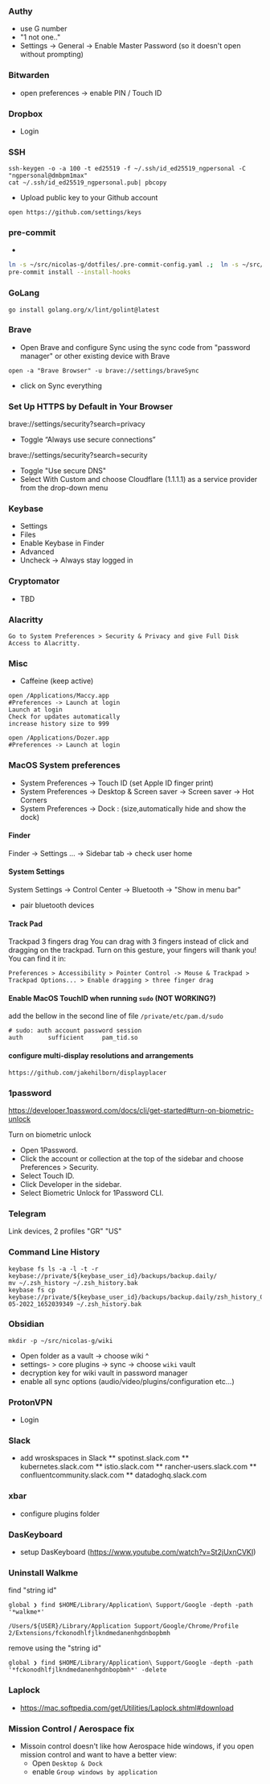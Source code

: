 ### Authy

- use G number
- "1 not one.."
- Settings -> General -> Enable Master Password (so it doesn't open without prompting)

### Bitwarden

- open preferences -> enable PIN / Touch ID

### Dropbox

- Login

### SSH

```
ssh-keygen -o -a 100 -t ed25519 -f ~/.ssh/id_ed25519_ngpersonal -C "ngpersonal@dmbpm1max"
cat ~/.ssh/id_ed25519_ngpersonal.pub| pbcopy
```

- Upload public key to your Github account

```
open https://github.com/settings/keys
```

### pre-commit

-

```bash
ln -s ~/src/nicolas-g/dotfiles/.pre-commit-config.yaml .;  ln -s ~/src/nicolas-g/dotfiles/.prettierrc.yaml .
pre-commit install --install-hooks
```

### GoLang

```
go install golang.org/x/lint/golint@latest
```

### Brave

- Open Brave and configure Sync using the sync code from "password manager"
  or other existing device with Brave

```
open -a "Brave Browser" -u brave://settings/braveSync
```

- click on Sync everything

### Set Up HTTPS by Default in Your Browser

brave://settings/security?search=privacy

- Toggle “Always use secure connections”

brave://settings/security?search=security

- Toggle "Use secure DNS"
- Select With Custom and choose Cloudflare (1.1.1.1) as a service provider from the drop-down menu

### Keybase

- Settings
- Files
- Enable Keybase in Finder
- Advanced
- Uncheck -> Always stay logged in

### Cryptomator

- TBD

### Alacritty

```
Go to System Preferences > Security & Privacy and give Full Disk Access to Alacritty.
```

### Misc

- Caffeine (keep active)

```
open /Applications/Maccy.app
#Preferences -> Launch at login
Launch at login
Check for updates automatically
increase history size to 999
```

```
open /Applications/Dozer.app
#Preferences -> Launch at login
```

### MacOS System preferences

- System Preferences -> Touch ID (set Apple ID finger print)
- System Preferences -> Desktop & Screen saver -> Screen saver -> Hot Corners
- System Preferences -> Dock : (size,automatically hide and show the dock)

#### Finder

Finder -> Settings ... -> Sidebar tab -> check user home

#### System Settings

System Settings -> Control Center -> Bluetooth -> "Show in menu bar"

- pair bluetooth devices

#### Track Pad

Trackpad 3 fingers drag
You can drag with 3 fingers instead of click and dragging on the trackpad. Turn on this gesture, your fingers will thank you!
You can find it in:

```
Preferences > Accessibility > Pointer Control -> Mouse & Trackpad > Trackpad Options... > Enable dragging > three finger drag
```

#### Enable MacOS TouchID when running `sudo` (NOT WORKING?)

add the bellow in the second line of file `/private/etc/pam.d/sudo`

```
# sudo: auth account password session
auth       sufficient     pam_tid.so
```

#### configure multi-display resolutions and arrangements

```
https://github.com/jakehilborn/displayplacer
```

### 1password

https://developer.1password.com/docs/cli/get-started#turn-on-biometric-unlock

Turn on biometric unlock

- Open 1Password.
- Click the account or collection at the top of the sidebar and choose Preferences > Security.
- Select Touch ID.
- Click Developer in the sidebar.
- Select Biometric Unlock for 1Password CLI.

### Telegram

Link devices, 2 profiles
"GR"
"US"

### Command Line History

```
keybase fs ls -a -l -t -r keybase://private/${keybase_user_id}/backups/backup.daily/
mv ~/.zsh_history ~/.zsh_history.bak
keybase fs cp keybase://private/${keybase_user_id}/backups/backup.daily/zsh_history_08-05-2022_1652039349 ~/.zsh_history.bak
```

### Obsidian

```
mkdir -p ~/src/nicolas-g/wiki
```

- Open folder as a vault -> choose wiki ^
- settings- > core plugins -> sync -> choose `wiki` vault
- decryption key for wiki vault in password manager
- enable all sync options (audio/video/plugins/configuration etc...)

### ProtonVPN

- Login

### Slack

- add wroskspaces in Slack
  ** spotinst.slack.com
  ** kubernetes.slack.com
  ** istio.slack.com
  ** rancher-users.slack.com
  ** confluentcommunity.slack.com
  ** datadoghq.slack.com

### xbar

- configure plugins folder

### DasKeyboard

- setup DasKeyboard (https://www.youtube.com/watch?v=St2jUxnCVKI)

### Uninstall Walkme

find "string id"

```
global ❯ find $HOME/Library/Application\ Support/Google -depth -path '*walkme*'

/Users/${USER}/Library/Application Support/Google/Chrome/Profile 2/Extensions/fckonodhlfjlkndmedanenhgdnbopbmh
```

remove using the "string id"

```
global ❯ find $HOME/Library/Application\ Support/Google -depth -path '*fckonodhlfjlkndmedanenhgdnbopbmh*' -delete
```

### Laplock

- https://mac.softpedia.com/get/Utilities/Laplock.shtml#download

### Mission Control / Aerospace fix

- Missoin control doesn't like how Aerospace hide windows, if you open mission control and want to have a better view:
  - Open `Desktop & Dock`
  - enable `Group windows by application`
